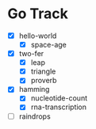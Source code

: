 # Go Track

- [x] hello-world
  - [x] space-age
- [x] two-fer
  - [x] leap
  - [x] triangle
  - [x] proverb
- [x] hamming
  - [x] nucleotide-count
  - [x] rna-transcription
- [ ] raindrops